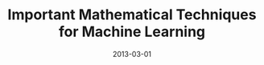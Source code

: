 ---
title: "Important Mathematical Techniques for Machine Learning"
collection: talks
type: "Tutorial"
permalink: /talks/2013-03-01-tutorial-1
venue: "CANTOR SECT, Department of Mathematical Sciences, The University of Memphis"
date: 2013-03-01
location: "Memphis, TN 3815, USA"
---